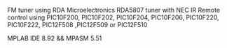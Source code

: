 FM tuner using RDA Microelectronics RDA5807 tuner with NEC IR Remote control  using PIC10F200, PIC10F202, PIC10F204, PIC10F206, PIC10F220, PIC10F222, PIC12F508 ,PIC12F509 or PIC12F510

MPLAB IDE 8.92 && 
MPASM 5.51
